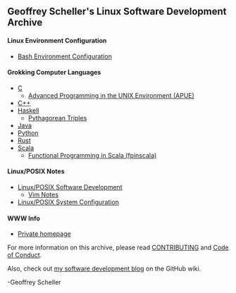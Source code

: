 ## Geoffrey Scheller's Linux Software Development Archive
#### Linux Environment Configuration
  - [Bash Environment Configuration](bashEnvConf)

#### Grokking Computer Languages
  - [C](grok/C)
    - [Advanced Programming in the UNIX Environment (APUE)](grok/C/APUE)
  - [C++](grok/C++)
  - [Haskell](grok/Haskell/)
    - [Pythagorean Triples](grok/Haskell/pythagTriples)
  - [Java](grok/Java/)
  - [Python](grok/Python)
  - [Rust](grok/Rust/)
  - [Scala](grok/Scala/)
    - [Functional Programming in Scala (fpinscala)](grok/Scala/fpinscala)

#### Linux/POSIX Notes
  - [Linux/POSIX Software Development](notes/softwareDevelopment.md)
    - [Vim Notes](notes/VimNotes/README.md)
  - [Linux/POSIX System Configuration](notes/systemConfiguration.md)

#### WWW Info
  - [Private homepage](web/homepage/)

For more information on this archive, please read
[CONTRIBUTING](CONTRIBUTING.md)
and
[Code of Conduct](CODE_OF_CONDUCT.md).

Also, check out [my software development
blog](https://github.com/grscheller/scheller-linux-archive/wiki/GRScheller-Software-Development-Blog) on the GitHub wiki.

-Geoffrey Scheller

